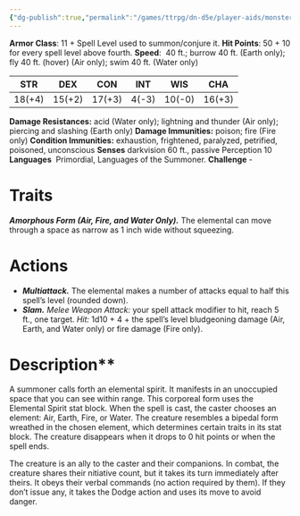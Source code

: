 ```yaml
---
{"dg-publish":true,"permalink":"/games/ttrpg/dn-d5e/player-aids/monsters/elemental-spirit/","tags":["ttrpg/dnd/5e","statblock","Monster"],"noteIcon":""}
---
```



**Armor Class**: 11 + Spell Level used to summon/conjure it.
**Hit Points**:  50 + 10 for every spell level above fourth.
**Speed**:  40 ft.; burrow 40 ft. (Earth only); fly 40 ft. (hover) (Air only); swim 40 ft. (Water only)

|  STR   | DEX    | CON | INT| WIS | CHA |
| --- | --- | --- | --- | --- | --- | 
|  18(+4)   | 15(+2)    |  17(+3)    | 4(-3) | 10(-0) | 16(+3) |


**Damage Resistances:** acid (Water only); lightning and thunder (Air only); piercing and slashing (Earth only)
**Damage Immunities:** poison; fire (Fire only)
**Condition Immunities:** exhaustion, frightened, paralyzed, petrified, poisoned, unconscious
**Senses** darkvision 60 ft., passive Perception 10
**Languages**   Primordial, Languages of the Summoner.
**Challenge** -

# Traits
**_Amorphous Form (Air, Fire, and Water Only)._** The elemental can move through a space as narrow as 1 inch wide without squeezing.
# Actions
- **_Multiattack._** The elemental makes a number of attacks equal to half this spell’s level (rounded down).   
- **_Slam._** _Melee Weapon Attack:_ your spell attack modifier to hit, reach 5 ft., one target. _Hit:_ 1d10 + 4 + the spell’s level bludgeoning damage (Air, Earth, and Water only) or fire damage (Fire only).
# Description**

A summoner calls forth an elemental spirit. It manifests in an unoccupied space that you can see within range. This corporeal form uses the Elemental Spirit stat block. When the spell is cast, the caster chooses an element: Air, Earth, Fire, or Water. The creature resembles a bipedal form wreathed in the chosen element, which determines certain traits in its stat block. The creature disappears when it drops to 0 hit points or when the spell ends.

The creature is an ally to the caster and their companions. In combat, the creature shares their nitiative count, but it takes its turn immediately after theirs. It obeys their verbal commands (no action required by them). If they don’t issue any, it takes the Dodge action and uses its move to avoid danger.
